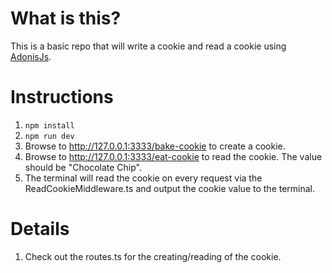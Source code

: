 # What is this?

This is a basic repo that will write a cookie and read a cookie using [AdonisJs](https://adonisjs.com/).

# Instructions

1. `npm install`
2. `npm run dev`
3. Browse to http://127.0.0.1:3333/bake-cookie to create a cookie.
4. Browse to http://127.0.0.1:3333/eat-cookie to read the cookie. The value should be "Chocolate Chip".
5. The terminal will read the cookie on every request via the ReadCookieMiddleware.ts and output the cookie value to the terminal.

# Details

1. Check out the routes.ts for the creating/reading of the cookie.
